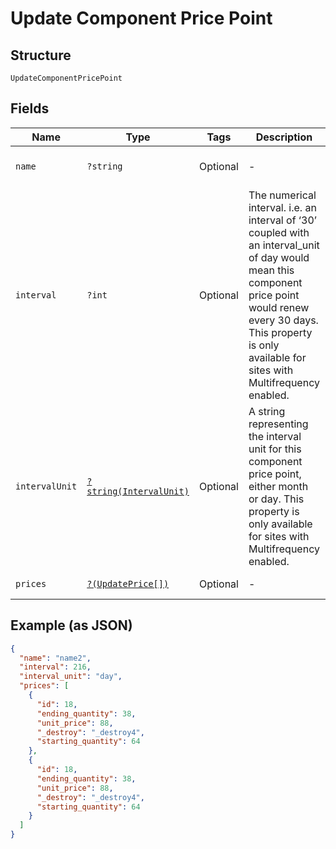 
# Update Component Price Point

## Structure

`UpdateComponentPricePoint`

## Fields

| Name | Type | Tags | Description | Getter | Setter |
|  --- | --- | --- | --- | --- | --- |
| `name` | `?string` | Optional | - | getName(): ?string | setName(?string name): void |
| `interval` | `?int` | Optional | The numerical interval. i.e. an interval of ‘30’ coupled with an interval_unit of day would mean this component price point would renew every 30 days. This property is only available for sites with Multifrequency enabled. | getInterval(): ?int | setInterval(?int interval): void |
| `intervalUnit` | [`?string(IntervalUnit)`](../../doc/models/interval-unit.md) | Optional | A string representing the interval unit for this component price point, either month or day. This property is only available for sites with Multifrequency enabled. | getIntervalUnit(): ?string | setIntervalUnit(?string intervalUnit): void |
| `prices` | [`?(UpdatePrice[])`](../../doc/models/update-price.md) | Optional | - | getPrices(): ?array | setPrices(?array prices): void |

## Example (as JSON)

```json
{
  "name": "name2",
  "interval": 216,
  "interval_unit": "day",
  "prices": [
    {
      "id": 18,
      "ending_quantity": 38,
      "unit_price": 88,
      "_destroy": "_destroy4",
      "starting_quantity": 64
    },
    {
      "id": 18,
      "ending_quantity": 38,
      "unit_price": 88,
      "_destroy": "_destroy4",
      "starting_quantity": 64
    }
  ]
}
```

